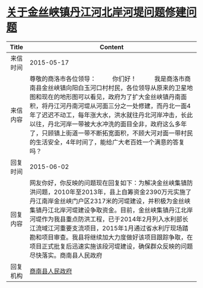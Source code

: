# <a href="http://www.shangluo.gov.cn/zmhd/ldxxxx.jsp?urltype=leadermail.LeaderMailContentUrl&wbtreeid=1112&leadermailid=3119">关于金丝峡镇丹江河北岸河堤问题修建问题</a>
| Title |                                                                                                                   Content                                                                                                                   |
|:-----:|---------------------------------------------------------------------------------------------------------------------------------------------------------------------------------------------------------------------------------------------|
| 来信时间  | 2015-05-17                                                                                                                                                                                                                                  |
| 来信内容  | 尊敬的商洛市各位领导：          你们好！           我是商洛市商南县金丝峡镇向阳白玉河口村村民，各位领导从原来的卫星地图和现在的地形图可以看见，政府为了扩大金丝峡镇丹南面积，将丹江河丹南河堤从河面三分之一处修建，而丹北一面4年了迟迟不动工，每年涨大水，洪水就往丹北河岸冲击，长此以往，丹北河岸一带被大水冲洗的面目全非，政府这么多年了，只顾镇上街道一带不断拓宽面积，不顾大河对面一带村民的生活安全，4年时间了，能给广大老百姓一个满意的答复吗？      |
| 回复时间  | 2015-06-02                                                                                                                                                                                                                                  |
| 回复内容  | 网友你好，你反映的问题现在回复如下：为解决金丝峡集镇防洪问题，2010年至2013年，县上自筹资金2390万元实施了丹江南岸金丝峡门户区2317米的河堤建设，并积极为金丝峡集镇丹江北岸河堤建设争取资金。目前，金丝峡集镇丹江北岸河堤作为我县重点防洪工程，已于2014年2月列入水利部长江流域江河重要支流项目，2015年1月通过省水利厅现场踏勘和项目审查。我县将继续加大力度做好该项目跟踪争取，在项目正式批复后迅速实施该段河堤建设，确保群众反映的问题尽快落实。商南县人民政府 |
| 回复机构  | <a href="../../category/agencies/商南县人民政府.md">商南县人民政府</a>                                                                                                                                                                                    |